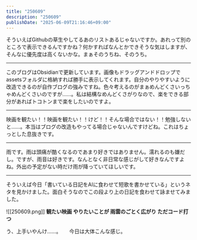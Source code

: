```yaml
---
title: "250609"
description: "250609"
publishDate: "2025-06-09T21:16:46+09:00"
---
```

そういえばGithubの草生やしてるあのリストあるじゃないですか。あれって別のところで表示できるんですかね？何かすればなんとかできそうな気はしますが、そんなに優先度は高くないかな。まぁそのうちね、そのうち。

---

このブログはObsidianで更新しています。画像もドラッグアンドドロップでassetsフォルダに格納すれば勝手に表示してくれます。自分のやりやすいように改造できるのが自作ブログの強みですね。色々考えるのがまぁめんどくさいっちゃめんどくさいのですが……。私は結構なめんどくさがりなので、楽をできる部分があればトコトンまで楽をしたいのですよ。

---

映画を観たい！！映画を観たい！！けど！！そんな場合ではない！！勉強しないと……。本当はブログの改造もやってる場合じゃないんですけどね。これはちょっとした息抜きです。

---

雨です。雨は頭痛が酷くなるのであまり好きではありません。濡れるのも嫌だし。ですが、雨音は好きです。なんとなく非日常な感じがして好きなんですよね。外出の予定がない時だけ雨が降っていてほしいです。

---

そういえば今日「書いている日記をAIに食わせて短歌を書かせている」というネタを見かけました。面白そうなのでこの段より上の日記を食わせて詠ませてみました。

![[250609.png]]
**観たい映画 やりたいことが 雨雲のごとく広がり ただコード打つ**

う、上手いやんけ……。
　
今日は大体こんな感じ。